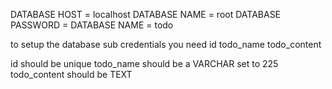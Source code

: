 DATABASE HOST = localhost
DATABASE NAME = root
DATABASE PASSWORD = 
DATABASE NAME = todo

to setup the database sub credentials you need
id
todo_name
todo_content

id should be unique
todo_name should be a VARCHAR set to 225
todo_content should be TEXT
